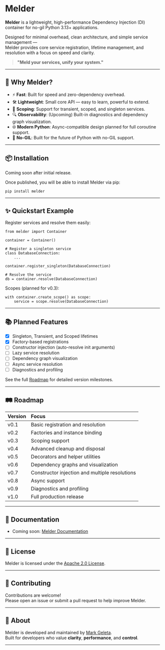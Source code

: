 # Melder

**Melder** is a lightweight, high-performance Dependency Injection (DI) container for no-gil Python 3.13+ applications.

Designed for minimal overhead, clean architecture, and simple service management —  
Melder provides core service registration, lifetime management, and resolution with a focus on speed and clarity.

> **"Meld your services, unify your system."**

---

## 🚀 Why Melder?

- ⚡ **Fast**: Built for speed and zero-dependency overhead.
- 🛠️ **Lightweight**: Small core API — easy to learn, powerful to extend.
- 🧠 **Scoping**: Support for transient, scoped, and singleton services.
- 🔍 **Observability**: (Upcoming) Built-in diagnostics and dependency graph visualization.
- 🌐 **Modern Python**: Async-compatible design planned for full coroutine support.
- 🧬 **No-GIL**: Built for the future of Python with no-GIL support.

---

## 📦 Installation

Coming soon after initial release.

Once published, you will be able to install Melder via pip:

~~~
pip install melder
~~~

---

## ✨ Quickstart Example

Register services and resolve them easily:

~~~
from melder import Container

container = Container()

# Register a singleton service
class DatabaseConnection:
    ...

container.register_singleton(DatabaseConnection)

# Resolve the service
db = container.resolve(DatabaseConnection)
~~~

Scopes (planned for v0.3):

~~~
with container.create_scope() as scope:
    service = scope.resolve(DatabaseConnection)
~~~

---

## 📚 Planned Features

- [x] Singleton, Transient, and Scoped lifetimes
- [x] Factory-based registrations
- [ ] Constructor injection (auto-resolve init arguments)
- [ ] Lazy service resolution
- [ ] Dependency graph visualization
- [ ] Async service resolution
- [ ] Diagnostics and profiling

See the full [Roadmap](ROADMAP.md) for detailed version milestones.

---

## 🛤 Roadmap

| Version | Focus |
|:---|:---|
| v0.1 | Basic registration and resolution |
| v0.2 | Factories and instance binding |
| v0.3 | Scoping support |
| v0.4 | Advanced cleanup and disposal |
| v0.5 | Decorators and helper utilities |
| v0.6 | Dependency graphs and visualization |
| v0.7 | Constructor injection and multiple resolutions |
| v0.8 | Async support |
| v0.9 | Diagnostics and profiling |
| v1.0 | Full production release |

---

## 📖 Documentation

- Coming soon: [Melder Documentation](https://github.com/Synaptic724/melder)

---

## 📝 License

Melder is licensed under the [Apache 2.0 License](LICENSE).

---

## 🤝 Contributing

Contributions are welcome!  
Please open an issue or submit a pull request to help improve Melder.

---

## 🧠 About

Melder is developed and maintained by [Mark Geleta](https://github.com/Synaptic724).  
Built for developers who value **clarity**, **performance**, and **control**.

---
